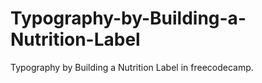 # Typography-by-Building-a-Nutrition-Label
Typography by Building a Nutrition Label in freecodecamp.
